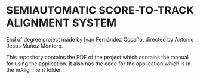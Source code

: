 # SEMIAUTOMATIC SCORE-TO-TRACK ALIGNMENT SYSTEM

End of degree project made by Iván Fernández Cocaño, directed by Antonio Jesus Muñoz Montoro.

This repository contains the PDF of the project which contains the manual for using the application.
It also has the code for the application which is in the mAlignment folder.
